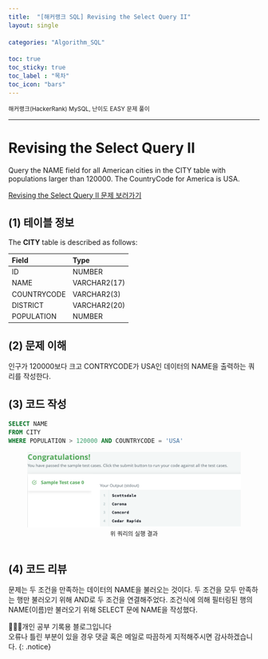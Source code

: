 ```yaml
---
title:  "[해커랭크 SQL] Revising the Select Query II"
layout: single

categories: "Algorithm_SQL"

toc: true
toc_sticky: true
toc_label : "목차"
toc_icon: "bars"
---
```


<small>해커랭크(HackerRank) MySQL, 난이도 EASY 문제 풀이</small>

***

# Revising the Select Query II
Query the NAME field for all American cities in the CITY table with populations larger than 120000. The CountryCode for America is USA.

[Revising the Select Query II 문제 보러가기](https://www.hackerrank.com/challenges/revising-the-select-query-2/problem?isFullScreen=true)

## (1) 테이블 정보
The **CITY** table is described as follows:

|Field|Type|
|:----|:---|
|ID| NUMBER|
|NAME| VARCHAR2(17)|
|COUNTRYCODE| VARCHAR2(3)|
|DISTRICT| VARCHAR2(20)|
|POPULATION |NUMBER|

## (2) 문제 이해
인구가 120000보다 크고 CONTRYCODE가 USA인 데이터의 NAME을 출력하는 쿼리를 작성한다.

## (3) 코드 작성
```sql
SELECT NAME
FROM CITY 
WHERE POPULATION > 120000 AND COUNTRYCODE = 'USA'
```

<div style="text-align : center;">
<img src="/assets/images/sql/hackerrank/hackerrank_mysql_6.png" width="85%">
</div>
<center><small>위 쿼리의 실행 결과</small></center>

<br>

## (4) 코드 리뷰
문제는 두 조건을 만족하는 데이터의 NAME을 불러오는 것이다. 두 조건을 모두 만족하는 행만 불러오기 위해 AND로 두 조건을 연결해주었다. 조건식에 의해 필터링된 행의 NAME(이름)만 불러오기 위해 SELECT 문에 NAME을 작성했다.

👩🏻‍💻개인 공부 기록용 블로그입니다
<br>오류나 틀린 부분이 있을 경우 댓글 혹은 메일로 따끔하게 지적해주시면 감사하겠습니다.
{: .notice}